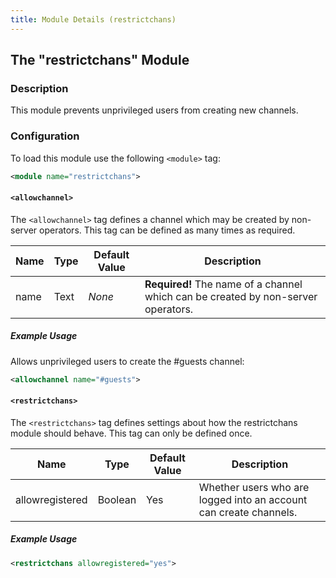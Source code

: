 ```yaml
---
title: Module Details (restrictchans)
---
```


## The "restrictchans" Module

### Description

This module prevents unprivileged users from creating new channels.

### Configuration

To load this module use the following `<module>` tag:

```xml
<module name="restrictchans">
```

#### `<allowchannel>`

The `<allowchannel>` tag defines a channel which may be created by non-server operators. This tag can be defined as many times as required.

Name | Type | Default Value | Description
---- | ---- | ------------- | -----------
name | Text | *None*        | **Required!** The name of a channel which can be created by non-server operators.

##### Example Usage

Allows unprivileged users to create the #guests channel:

```xml
<allowchannel name="#guests">
```

#### `<restrictchans>`

The `<restrictchans>` tag defines settings about how the restrictchans module should behave. This tag can only be defined once.

Name            | Type    | Default Value | Description
--------------- | ------- | ------------- | -----------
allowregistered | Boolean | Yes           | Whether users who are logged into an account can create channels.

##### Example Usage

```xml
<restrictchans allowregistered="yes">
```
